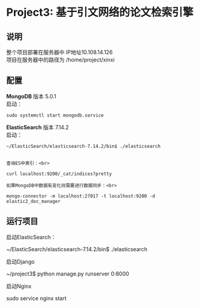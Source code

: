 # Project3: 基于引文网络的论文检索引擎
 
##  说明

整个项目部署在服务器中 IP地址10.108.14.126<br>
项目在服务器中的路径为 /home/project/xinxi

##  配置
**MongoDB**
    版本    5.0.1<br>启动：
    
    sudo systemctl start mongodb.service
    
**ElasticSearch**
    版本    7.14.2<br>启动： 
    
    ~/ElasticSearch/elasticsearch-7.14.2/bin$ ./elasticsearch
    
    
    查询ES中索引：<br>
    
    curl localhost:9200/_cat/indices?pretty
    
    如果MongoDB中数据有变化则需要进行数据同步：<br>
    
    mongo-connector -m localhost:27017 -t localhost:9200 -d elastic2_doc_manager


##  运行项目
启动ElasticSearch：

~/ElasticSearch/elasticsearch-7.14.2/bin$ ./elasticsearch

启动Django

~/project3$ python manage.py runserver 0:8000

启动Nginx

sudo service nginx start


